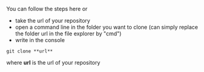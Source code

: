 You can follow the steps here
or
* take the url of your repository
* open a command line in the folder you want to clone (can simply replace the folder url in the file explorer by "cmd")
* write in the console 
```
git clone **url**
```
where __url__ is the url of your repository
